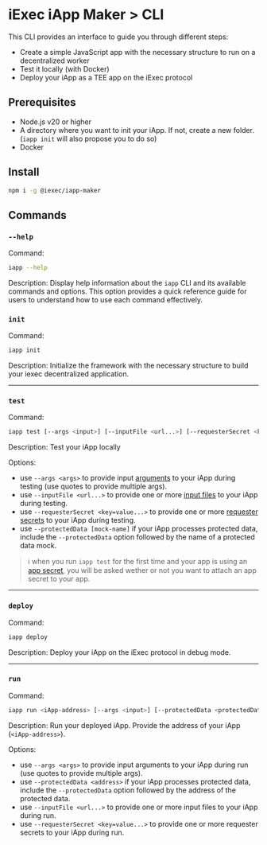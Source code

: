 # iExec iApp Maker > CLI

This CLI provides an interface to guide you through different steps:

- Create a simple JavaScript app with the necessary structure to run on a
  decentralized worker
- Test it locally (with Docker)
- Deploy your iApp as a TEE app on the iExec protocol

## Prerequisites

- Node.js v20 or higher
- A directory where you want to init your iApp. If not, create a new folder.
  (`iapp init` will also propose you to do so)
- Docker

## Install

```sh
npm i -g @iexec/iapp-maker
```

## Commands

### `--help`

Command:

```sh
iapp --help
```

Description: Display help information about the `iapp` CLI and its available
commands and options. This option provides a quick reference guide for users to
understand how to use each command effectively.

### `init`

Command:

```sh
iapp init
```

Description: Initialize the framework with the necessary structure to build your
iexec decentralized application.

---

### `test`

Command:

```sh
iapp test [--args <input>] [--inputFile <url...>] [--requesterSecret <key=value...>]
```

Description: Test your iApp locally

Options:

- use `--args <args>` to provide input
  [arguments](https://protocol.docs.iex.ec/for-developers/technical-references/application-io#args)
  to your iApp during testing (use quotes to provide multiple args).
- use `--inputFile <url...>` to provide one or more
  [input files](https://protocol.docs.iex.ec/for-developers/technical-references/application-io#input-files)
  to your iApp during testing.
- use `--requesterSecret <key=value...>` to provide one or more
  [requester secrets](https://protocol.docs.iex.ec/for-developers/technical-references/application-io#requester-secrets)
  to your iApp during testing.
- use `--protectedData [mock-name]` if your iApp processes protected data,
  include the `--protectedData` option followed by the name of a protected data
  mock.

> ℹ️ when you run `iapp test` for the first time and your app is using an
> [app secret](https://protocol.docs.iex.ec/for-developers/technical-references/application-io#app-developer-secret),
> you will be asked wether or not you want to attach an app secret to your app.

---

### `deploy`

Command:

```sh
iapp deploy
```

Description: Deploy your iApp on the iExec protocol in debug mode.

---

### `run`

Command:

```sh
iapp run <iApp-address> [--args <input>] [--protectedData <protectedData-address>] [--inputFile <url...>]
```

Description: Run your deployed iApp. Provide the address of your iApp
(`<iApp-address>`).

Options:

- use `--args <args>` to provide input arguments to your iApp during run (use
  quotes to provide multiple args).
- use `--protectedData <address>` if your iApp processes protected data, include
  the `--protectedData` option followed by the address of the protected data.
- use `--inputFile <url...>` to provide one or more input files to your iApp
  during run.
- use `--requesterSecret <key=value...>` to provide one or more requester
  secrets to your iApp during run.
